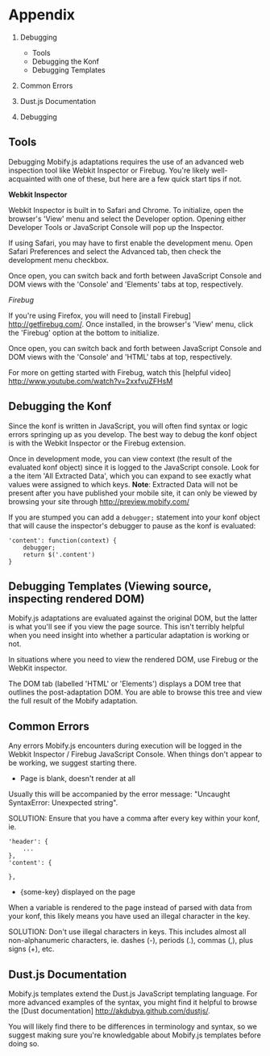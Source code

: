 # Appendix

1. Debugging
	- Tools
	- Debugging the Konf
	- Debugging Templates
2. Common Errors
3. Dust.js Documentation


1. Debugging

## Tools

Debugging Mobify.js adaptations requires the use of an advanced web inspection tool like Webkit Inspector or Firebug. You're likely well-acquainted with one of these, but here are a few quick start tips if not.

**Webkit Inspector**

Webkit Inspector is built in to Safari and Chrome. To initialize, open the browser's 'View' menu and select the Developer option. Opening either Developer Tools or JavaScript Console will pop up the Inspector.

If using Safari, you may have to first enable the development menu. Open Safari Preferences and select the Advanced tab, then check the development menu checkbox.

Once open, you can switch back and forth between JavaScript Console and DOM views with the 'Console' and 'Elements' tabs at top, respectively.

*Firebug*

If you're using Firefox, you will need to [install Firebug] http://getfirebug.com/. Once installed, in the browser's 'View' menu, click the 'Firebug' option at the bottom to initialize.

Once open, you can switch back and forth between JavaScript Console and DOM views with the 'Console' and 'HTML' tabs at top, respectively.

For more on getting started with Firebug, watch this [helpful video] http://www.youtube.com/watch?v=2xxfvuZFHsM


## Debugging the Konf

Since the konf is written in JavaScript, you will often find syntax or logic errors springing up as you develop. The best way to debug the konf object is with the Webkit Inspector or the Firebug extension.

Once in development mode, you can view context (the result of the evaluated konf object) since it is logged to the JavaScript console. Look for a the item 'All Extracted Data', which you can expand to see exactly what values were assigned to which keys. **Note**: Extracted Data will not be present after you have published your mobile site, it can only be viewed by browsing your site through http://preview.mobify.com/

If you are stumped you can add a `debugger;` statement into your konf object that will cause the inspector's debugger to pause as the konf is evaluated:

    'content': function(context) {
        debugger;
        return $('.content')
    }


## Debugging Templates (Viewing source, inspecting rendered DOM)

Mobify.js adaptations are evaluated against the original DOM, but the latter is what you'll see if you view the page source. This isn't terribly helpful when you need insight into whether a particular adaptation is working or not.

In situations where you need to view the rendered DOM, use Firebug or the WebKit inspector.

The DOM tab (labelled 'HTML' or 'Elements') displays a DOM tree that outlines the post-adaptation DOM. You are able to browse this tree and view the full result of the Mobify adaptation.


## Common Errors

Any errors Mobify.js encounters during execution will be logged in the Webkit Inspector / Firebug JavaScript Console. When things don't appear to be working, we suggest starting there.

* Page is blank, doesn't render at all

Usually this will be accompanied by the error message: "Uncaught SyntaxError: Unexpected string".

SOLUTION: Ensure that you have a comma after every key within your konf, ie.

    'header': {
        ...
    },
    'content': {

    },

* {some-key} displayed on the page

When a variable is rendered to the page instead of parsed with data from your konf, this likely means you have used an illegal character in the key.

SOLUTION: Don't use illegal characters in keys. This includes almost all non-alphanumeric characters, ie. dashes (-), periods (.), commas (,), plus signs (+), etc.


## Dust.js Documentation

Mobify.js templates extend the Dust.js JavaScript templating language. For more advanced examples of the syntax, you might find it helpful to browse the [Dust documentation] http://akdubya.github.com/dustjs/.

You will likely find there to be differences in terminology and syntax, so we suggest making sure you're knowledgable about Mobify.js templates before doing so.
